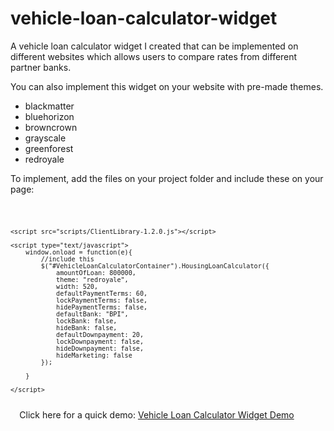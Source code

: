 # vehicle-loan-calculator-widget
A vehicle loan calculator widget I created that can be implemented on different websites which allows users to compare rates from different partner banks.  

You can also implement this widget on your website with pre-made themes.
  <ul>
    <li>blackmatter</li>
    <li>bluehorizon</li>
    <li>browncrown</li>
    <li>grayscale</li>
    <li>greenforest</li>
    <li>redroyale</li>
  </ul>


  To implement, add the files on your project folder and include these on your page:
  
  <code>
  
    <script src="scripts/ClientLibrary-1.2.0.js"></script>

    <script type="text/javascript">
        window.onload = function(e){
            //include this
            $("#VehicleLoanCalculatorContainer").HousingLoanCalculator({
                amountOfLoan: 800000,
                theme: "redroyale",
                width: 520,
                defaultPaymentTerms: 60,
                lockPaymentTerms: false,
                hidePaymentTerms: false,
                defaultBank: "BPI",
                lockBank: false,
                hideBank: false,
                defaultDownpayment: 20,
                lockDownpayment: false,
                hideDownpayment: false,
                hideMarketing: false
            });

        }

    </script>
    
  </code>
Click here for a quick demo:
<a href="https://del22vin.github.io/vehicle-loan-calculator-widget/">Vehicle Loan Calculator Widget Demo</a>
